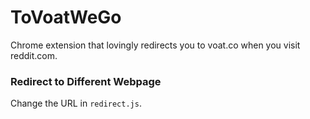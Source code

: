# ToVoatWeGo
Chrome extension that lovingly redirects you to voat.co when you visit reddit.com.

### Redirect to Different Webpage
Change the URL in `redirect.js`.
